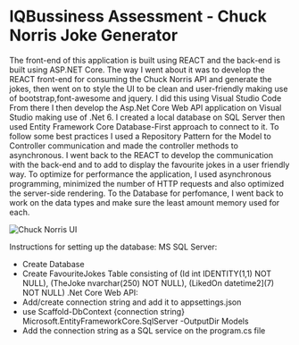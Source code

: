 # IQBussiness Assessment - Chuck Norris Joke Generator

The front-end of this application is built using REACT and the back-end is built using ASP.NET Core. 
The way I went about it was to develop the REACT front-end for consuming the Chuck Norris API and generate the jokes, then went on to style the UI to be clean and user-friendly making use of bootstrap,font-awesome and jquery. I did this using Visual Studio Code
From there I then develop the Asp.Net Core Web API application on Visual Studio making use of .Net 6. I created a local database on SQL Server then used Entity Framework Core Database-First approach to connect to it. To follow some best practices I used a Repository Pattern for the Model to Controller communication and made the controller methods to asynchronous. 
I went back to the REACT to develop the communication with the back-end and to add to display the favourite jokes in a user friendly way. 
To optimize for performance the application, I used asynchronous programming, minimized the number of HTTP requests and also optimized the server-side rendering. 
To the Database for perfomance, I went back to work on the data types and make sure the least amount memory used for each. 



![Chuck Norris UI](https://user-images.githubusercontent.com/36505493/224235189-a42bc4ec-ab62-4ec6-8263-3fc3efd85d09.jpg)


Instructions for setting up the database:
MS SQL Server:
  - Create Database
  - Create FavouriteJokes Table consisting of (Id int IDENTITY(1,1) NOT NULL), (TheJoke nvarchar(250) NOT NULL), (LikedOn datetime2](7) NOT NULL)
.Net Core Web API:
  - Add/create connection string and add it to appsettings.json 
  - use Scaffold-DbContext {connection string} Microsoft.EntityFrameworkCore.SqlServer -OutputDir Models
  - Add the connection string as a SQL service on the program.cs file 
